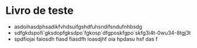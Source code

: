 # Livro de teste

- asdoihasdphsadikfvhdsuifgshdfuhsndifsndufnhbsdg
- sdfgkdspofi´gksdopfgksdpo´fgkosp´dfgposkfgpo´skfg3i4t-0wu34-8tgj3t
- spdfiojai faiosdh fiasd fiasdfh ioasdjhf oia hpdasu hsf das f
